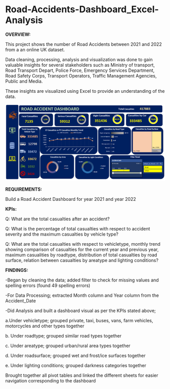 # Road-Accidents-Dashboard_Excel-Analysis

**OVERVIEW:**

This project shows the number of Road Accidents between 2021 and 2022 from a an online UK dataset.

Data cleaning, processing, analysis and visualization was done to gain valuable insights for several stakeholders such as Ministry of transport, Road Transport Depart, Police Force, Emergency Services Department, Road Safety Corps, Transport Operators, Traffic Management Agencies, Public and Media.

These insights are visualized using Excel to provide an understanding of the data.

![image](https://github.com/mukunjufelicity/Road-Accidents-Dashboard_Excel-Analysis/blob/main/chunks/roadaccidents.png)

**REQUIREMENTS:**

Build a Road Accident Dashboard for year 2021 and year 2022

**KPIs:**

Q: What are the total casualties after an accident?

Q: What is the percentage of total casualties with respect to accident severity and the maximum casualties by vehicle type?

Q: What are the total casualties with respect to vehicletype, monthly trend showing comparison of casualties for the current year and previous year, maximum casualities by roadtype, distribution of total casualties by road surface, relation between casualties by areatype and lighting conditions?

**FINDINGS:**

-Began by cleaning the data; added filter to check for missing values and spelling errors (found 49 spelling errors)

-For Data Processing; extracted Month column and Year column from the Accident_Date

-Did Analysis and built a dashboard visual as per the KPIs stated above;

  a.Under vehicletype; grouped private, taxi, buses, vans, farm vehicles, motorcycles and other types together

  b. Under roadtype; grouped similar road types together

  c. Under areatype; grouped urban/rural area types together

  d. Under roadsurface; grouped wet and frost/ice surfaces together

  e. Under lighting conditions; grouped darkness categories together

Brought together all pivot tables and linked the different sheets for easier navigation corresponding to the dashboard
